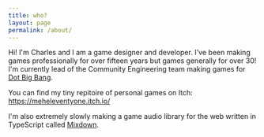 ```yaml
---
title: who?
layout: page
permalink: /about/
---
```


Hi! I'm Charles and I am a game designer and developer. I've been making games professionally for over fifteen years but games generally for over 30! I'm currently lead of the Community Engineering team making games for [Dot Big Bang](https://www.dotbigbang.com).

You can find my tiny repitoire of personal games on Itch:
<https://meheleventyone.itch.io/>

I'm also extremely slowly making a game audio library for the web written in TypeScript called [Mixdown](https://github.com/meheleventyone/mixdown).
